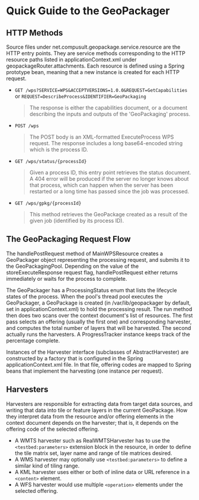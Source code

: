 Quick Guide to the GeoPackager
==============================


HTTP Methods
------------

Source files under net.compusult.geopackage.service.resource are the HTTP entry points.  They are service methods corresponding to the HTTP resource paths listed in applicationContext.xml under geopackageRouter.attachments.  Each resource is defined using a Spring prototype bean, meaning that a new instance is created for each HTTP request.

* `GET /wps?SERVICE=WPS&ACCEPTVERSIONS=1.0.0&REQUEST=GetCapabilities` or `REQUEST=DescribeProcess&IDENTIFIER=GeoPackaging`

  >  The response is either the capabilities document, or a document describing the inputs and outputs of the 'GeoPackaging' process.

* `POST /wps`

  >  The POST body is an XML-formatted ExecuteProcess WPS request.  The response includes a long base64-encoded string which is the process ID.

* `GET /wps/status/{processId}`

  >  Given a process ID, this entry point retrieves the status document.  A 404 error will be produced if the server no longer knows about that process, which can happen when the server has been restarted or a long time has passed since the job was processed.
  
* `GET /wps/gpkg/{processId}`

  >  This method retrieves the GeoPackage created as a result of the given job (identified by its process ID).

The GeoPackaging Request Flow
-----------------------------

The handlePostRequest method of MainWPSResource creates a GeoPackager object representing the processing request, and submits it to the GeoPackagingPool.  Depending on the value of the storeExecuteResponse request flag, handlePostRequest either returns immediately or waits for the process to complete.

The GeoPackager has a ProcessingStatus enum that lists the lifecycle states of the process.  When the pool's thread pool executes the GeoPackager, a GeoPackage is created (in /var/lib/geopackager by default, set in applicationContext.xml) to hold the processing result.  The run method then does two scans over the context document's list of resources.  The first pass selects an offering (usually the first one) and corresponding harvester, and computes the total number of layers that will be harvested.  The second actually runs the harvesters.  A ProgressTracker instance keeps track of the percentage complete.

Instances of the Harvester interface (subclasses of AbstractHarvester) are constructed by a factory that is configured in the Spring applicationContext.xml file.  In that file, offering codes are mapped to Spring beans that implement the harvesting (one instance per request).

Harvesters
----------

Harvesters are responsible for extracting data from target data sources, and writing that data into tile or feature layers in the current GeoPackage.  How they interpret data from the resource and/or offering elements in the context document depends on the harvester; that is, it depends on the offering code of the selected offering.
* A WMTS harvester such as RealWMTSHarvester has to use the `<testbed:parameters>` extension block in the resource, in order to define the tile matrix set, layer name and range of tile matrices desired.
* A WMS harvester may optionally use `<testbed:parameters>` to define a similar kind of tiling range.
* A KML harvester uses either or both of inline data or URL reference in a `<content>` element.
* A WFS harvester would use multiple `<operation>` elements under the selected offering.
